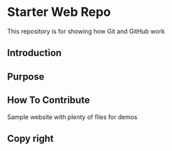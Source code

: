 # Starter Web Repo

This repository is for showing how Git and GitHub work
## Introduction

## Purpose

## How To Contribute
Sample website with plenty of files for demos

## Copy right